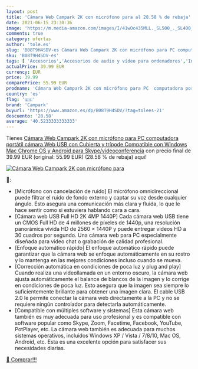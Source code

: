 ```yaml
---
layout: post
title: 'Cámara Web Campark 2K con micrófono para al 28.58 % de rebaja'
date: 2021-06-15 23:30:36
image: 'https://m.media-amazon.com/images/I/41wOc435MLL._SL500_._SL400_.jpg'
comments: true
category: ofertas
author: 'tole.es'
slug: 'B08T9H4SDV-es Cámara Web Campark 2K con micrófono para PC computadora...'
sku: 'B08T9H4SDV-es'
tags: [ 'Accesorios','Accesorios de audio y vídeo para ordenadores','Informática','Webcams y telefonía VoIP','android','campark', ]
actualPrice: 39.99 EUR
currency: EUR
price: 39.99
comparePrice: 55.99 EUR
prodname: 'Cámara Web Campark 2K con micrófono para PC  computadora portátil  cámara Web USB con Cubierta y trípode  Compatible con Windows  Mac Chrome OS y Android  para Skype/videoconferencia'
country: 'es'
flag: '🇪🇸'
brand: 'Campark'
buyurl: 'https://www.amazon.es/dp/B08T9H4SDV/?tag=tolees-21'
descuento: '28.58'
average: '40.5233333333333'
---
```


Tienes [Cámara Web Campark 2K con micrófono para PC  computadora portátil  cámara Web USB con Cubierta y trípode  Compatible con Windows  Mac Chrome OS y Android  para Skype/videoconferencia](https://www.amazon.es/dp/B08T9H4SDV/?tag=tolees-21) con precio final de  39.99 EUR (original: 55.99 EUR) (28.58 %  de rebaja) aqui!

[![Cámara Web Campark 2K con micrófono para](https://m.media-amazon.com/images/I/41wOc435MLL._SL500_._SL400_.jpg)](https://www.amazon.es/dp/B08T9H4SDV/?tag=tolees-21)

🔎:

- [Micrófono con cancelación de ruido] El micrófono omnidireccional puede filtrar el ruido de fondo externo y captar su voz desde cualquier ángulo. Esto asegura una comunicación más clara y fluida, lo que le hace sentir como si estuviera hablando cara a cara.
- [Cámara web USB Full HD 2K 4MP 1440P] Cada cámara web USB tiene un CMOS Full HD de 4 millones de píxeles de 1440p, una resolución panorámica vívida HD de 2560 × 1440P y puede entregar videos HD a 30 cuadros por segundo. Una cámara web para PC especialmente diseñada para video chat o grabación de calidad profesional.
- [Enfoque automático rápido] El enfoque automático rápido puede garantizar que la cámara web se enfoque automáticamente en su rostro y lo mantenga en las mejores condiciones incluso cuando se mueva.
- [Corrección automática en condiciones de poca luz y plug and play] Cuando realiza una videollamada en un entorno oscuro, la cámara web ajusta automáticamente el balance de blancos de la imagen y lo corrige en condiciones de poca luz. Esto asegura que la imagen sea siempre lo suficientemente brillante para obtener una imagen clara. El cable USB 2.0 le permite conectar la cámara web directamente a la PC y no se requiere ningún controlador para detectarla automáticamente.
- [Compatible con múltiples software y sistemas] Esta cámara web también es muy adecuada para uso profesional y es compatible con software popular como Skype, Zoom, Facetime, Facebook, YouTube, PotPlayer, etc. La cámara web también es adecuada para muchos sistemas operativos, incluidos Windows XP / Vista / 7/8/10, Mac OS, Android, etc. Esta es una excelente opción para satisfacer sus necesidades diarias.

[🛒 Comprar!!!](https://www.amazon.es/dp/B08T9H4SDV/?tag=tolees-21)

